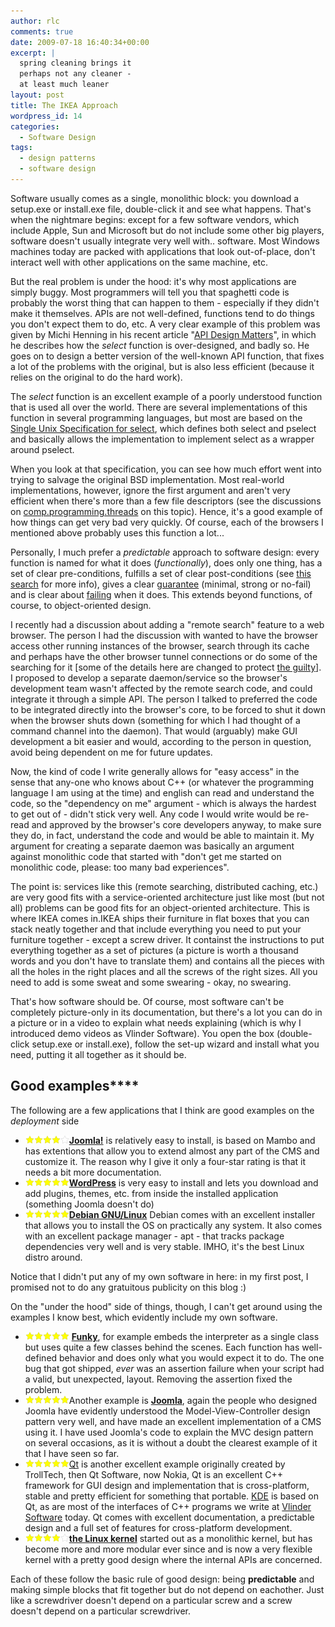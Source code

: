 ```yaml
---
author: rlc
comments: true
date: 2009-07-18 16:40:34+00:00
excerpt: |
  spring cleaning brings it
  perhaps not any cleaner -
  at least much leaner
layout: post
title: The IKEA Approach
wordpress_id: 14
categories:
  - Software Design
tags:
  - design patterns
  - software design
---
```


Software usually comes as a single, monolithic block: you download a setup.exe or install.exe file, double-click it and see what happens. That's when the nightmare begins: except for a few software vendors, which include Apple, Sun and Microsoft but do not include some other big players, software doesn't usually integrate very well with.. software. Most Windows machines today are packed with applications that look out-of-place, don't interact well with other applications on the same machine, etc.

But the real problem is under the hood: it's why most applications are simply buggy. Most programmers will tell you that spaghetti code is probably the worst thing that can happen to them - especially if they didn't make it themselves. APIs are not well-defined, functions tend to do things you don't expect them to do, etc. A very clear example of this problem was given by Michi Henning in his recent article "[API Design Matters](http://queue.acm.org/detail.cfm?id=1255422)", in which he describes how the _select_ function is over-designed, and badly so. He goes on to design a better version of the well-known API function, that fixes a lot of the problems with the original, but is also less efficient (because it relies on the original to do the hard work).

The _select_ function is an excellent example of a poorly understood function that is used all over the world. There are several implementations of this function in several programming languages, but most are based on the [Single Unix Specification for select](http://www.opengroup.org/onlinepubs/009695399/functions/select.html), which defines both select and pselect and basically allows the implementation to implement select as a wrapper around pselect.

When you look at that specification, you can see how much effort went into trying to salvage the original BSD implementation. Most real-world implementations, however, ignore the first argument and aren't very efficient when there's more than a few file descriptors (see the discussions on [comp.programming.threads](http://groups.google.com/group/comp.programming.threads/topics?hl=en&lnk) on this topic). Hence, it's a good example of how things can get very bad very quickly. Of course, each of the browsers I mentioned above probably uses this function a lot...

Personally, I much prefer a _predictable_ approach to software design: every function is named for what it does (_functionally_), does only one thing, has a set of clear pre-conditions, fulfills a set of clear post-conditions (see [this search](http://www.google.com/search?hl=en&q=design+by+contract) for more info), gives a clear [guarantee](http://www.boost.org/community/exception_safety.html) (minimal, strong or no-fail) and is clear about [failing](http://www.google.com/search?hl=en&q=fail+fast) when it does. This extends beyond functions, of course, to object-oriented design.

I recently had a discussion about adding a "remote search" feature to a web browser. The person I had the discussion with wanted to have the browser access other running instances of the browser, search through its cache and perhaps have the other browser tunnel connections or do some of the searching for it [some of the details here are changed to protect [the guilty](/assets/guilty.html)]. I proposed to develop a separate daemon/service so the browser's development team wasn't affected by the remote search code, and could integrate it through a simple API. The person I talked to preferred the code to be integrated directly into the browser's core, to be forced to shut it down when the browser shuts down (something for which I had thought of a command channel into the daemon). That would (arguably) make GUI development a bit easier and would, according to the person in question, avoid being dependent on me for future updates.

Now, the kind of code I write generally allows for "easy access" in the sense that any-one who knows about C++ (or whatever the programming language I am using at the time) and english can read and understand the code, so the "dependency on me" argument - which is always the hardest to get out of - didn't stick very well. Any code I would write would be re-read and approved by the browser's core developers anyway, to make sure they do, in fact, understand the code and would be able to maintain it. My argument for creating a separate daemon was basically an argument against monolithic code that started with "don't get me started on monolithic code, please: too many bad experiences".

The point is: services like this (remote searching, distributed caching, etc.) are very good fits with a service-oriented architecture just like most (but not all) problems can be good fits for an object-oriented architecture. This is where IKEA comes in.<!--more-->IKEA ships their furniture in flat boxes that you can stack neatly together and that include everything you need to put your furniture together - except a screw driver. It containst the instructions to put everything together as a set of pictures (a picture is worth a thousand words and you don't have to translate them) and contains all the pieces with all the holes in the right places and all the screws of the right sizes. All you need to add is some sweat and some swearing - okay, no swearing.

That's how software should be. Of course, most software can't be completely picture-only in its documentation, but there's a lot you can do in a picture or in a video to explain what needs explaining (which is why I introduced demo videos as Vlinder Software). You open the box (double-click setup.exe or install.exe), follow the set-up wizard and install what you need, putting it all together as it should be.

## Good examples\*\*\*\*

The following are a few applications that I think are good examples on the _deployment_ side

- [![](/assets/fullstar.png)![](/assets/fullstar.png)![](/assets/fullstar.png)![](/assets/fullstar.png)![](/assets/emptystar.png)](http://www.joomla.org/)[**Joomla!**](http://www.joomla.org/)
  is relatively easy to install, is based on Mambo and has extentions that allow you to extend almost any part of the CMS and customize it. The reason why I give it only a four-star rating is that it needs a bit more documentation.
- ![](/assets/fullstar.png)![](/assets/fullstar.png)![](/assets/fullstar.png)![](/assets/fullstar.png)![](/assets/fullstar.png)[**WordPress**](http://www.wordpress.org/)
  is very easy to install and lets you download and add plugins, themes, etc. from inside the installed application (something Joomla doesn't do)
- ![](/assets/fullstar.png)![](/assets/fullstar.png)![](/assets/fullstar.png)![](/assets/fullstar.png)![](/assets/fullstar.png)**[Debian GNU/Linux](http://debian.org)**
  Debian comes with an excellent installer that allows you to install the OS on practically any system. It also comes with an excellent package manager - apt - that tracks package dependencies very well and is very stable. IMHO, it's the best Linux distro around.

Notice that I didn't put any of my own software in here: in my first post, I promised not to do any gratuitous publicity on this blog :)

On the "under the hood" side of things, though, I can't get around using the examples I know best, which evidently include my own software.

- ![](/assets/fullstar.png)![](/assets/fullstar.png)![](/assets/fullstar.png)![](/assets/fullstar.png)![](/assets/fullstar.png) [**Funky**](http://funky.vlinder.ca), for example
  embeds the interpreter as a single class but uses quite a few classes behind the scenes. Each function has well-defined behavior and does only what you would expect it to do. The one bug that got shipped, _ever_ was an assertion failure when your script had a valid, but unexpected, layout. Removing the assertion fixed the problem.
- ![](/assets/fullstar.png)![](/assets/fullstar.png)![](/assets/fullstar.png)![](/assets/fullstar.png)![](/assets/fullstar.png)Another example is [**Joomla**](http://joomla.org), again
  the people who designed Joomla have evidently understood the Model-View-Controller design pattern very well, and have made an excellent implementation of a CMS using it. I have used Joomla's code to explain the MVC design pattern on several occasions, as it is without a doubt the clearest example of it that I have seen so far.
- ![](/assets/fullstar.png)![](/assets/fullstar.png)![](/assets/fullstar.png)![](/assets/fullstar.png)![](/assets/fullstar.png)[Qt](https://web.archive.org/web/20170808091903/https://www.qt.io/developers/) is another excellent example
  originally created by TrollTech, then Qt Software, now Nokia, Qt is an excellent C++ framework for GUI design and implementation that is cross-platform, stable and pretty efficient for something that portable. [KDE](http://kde.org) is based on Qt, as are most of the interfaces of C++ programs we write at [Vlinder Software](http://vlinder.ca) today. Qt comes with excellent documentation, a predictable design and a full set of features for cross-platform development.
- ![](/assets/fullstar.png)![](/assets/fullstar.png)![](/assets/fullstar.png)![](/assets/fullstar.png)![](/assets/emptystar.png)**[the Linux kernel](http://kernel.org)**
  started out as a monolithic kernel, but has become more and more modular ever since and is now a very flexible kernel with a pretty good design where the internal APIs are concerned.

Each of these follow the basic rule of good design: being **predictable** and making simple blocks that fit together but do not depend on eachother. Just like a screwdriver doesn't depend on a particular screw and a screw doesn't depend on a particular screwdriver.
